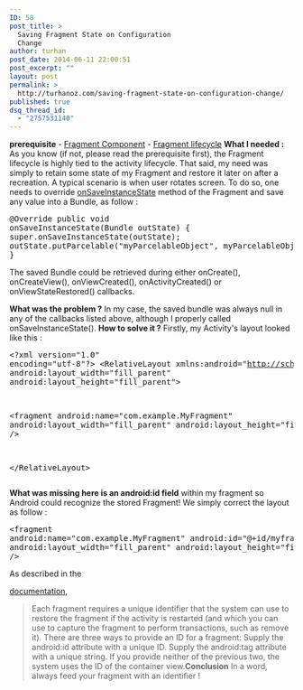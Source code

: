 ```yaml
---
ID: 58
post_title: >
  Saving Fragment State on Configuration
  Change
author: turhan
post_date: 2014-06-11 22:00:51
post_excerpt: ""
layout: post
permalink: >
  http://turhanoz.com/saving-fragment-state-on-configuration-change/
published: true
dsq_thread_id:
  - "2757531140"
---
```

**prerequisite** - [Fragment Component][1] - [Fragment lifecycle][2] **What I needed :** As you know (if not, please read the prerequisite first), the Fragment lifecycle is highly tied to the activity lifecycle. That said, my need was simply to retain some state of my Fragment and restore it later on after a recreation. A typical scenario is when user rotates screen. To do so, one needs to override [onSaveInstanceState][3] method of the Fragment and save any value into a Bundle, as follow : <pre class="lang:java decode:true">@Override
public void onSaveInstanceState(Bundle outState) {
    super.onSaveInstanceState(outState);
    outState.putParcelable("myParcelableObject", myParcelableObject);
}</pre> The saved Bundle could be retrieved during either onCreate(), onCreateView(), onViewCreated(), onActivityCreated() or onViewStateRestored() callbacks. 

**What was the problem ?** In my case, the saved bundle was always null in any of the callbacks listed above, although I properly called onSaveInstanceState(). **How to solve it ?** Firstly, my Activity's layout looked like this : <pre class="lang:xhtml decode:true">&lt;?xml version="1.0" encoding="utf-8"?&gt;
&lt;RelativeLayout xmlns:android="http://schemas.android.com/apk/res/android"
android:layout_width="fill_parent"
android:layout_height="fill_parent"&gt;

&lt;fragment android:name="com.example.MyFragment"
android:layout_width="fill_parent"
android:layout_height="fill_parent" /&gt;

&lt;/RelativeLayout&gt;</pre>

**What was missing here is an android:id field** within my fragment so Android could recognize the stored Fragment! We simply correct the layout as follow : <pre class="lang:default decode:true">&lt;fragment android:name="com.example.MyFragment"
android:id="@+id/myfragment"
android:layout_width="fill_parent"
android:layout_height="fill_parent" /&gt;</pre> As described in the 

[documentation][4], 
> Each fragment requires a unique identifier that the system can use to restore the fragment if the activity is restarted (and which you can use to capture the fragment to perform transactions, such as remove it). There are three ways to provide an ID for a fragment: Supply the android:id attribute with a unique ID. Supply the android:tag attribute with a unique string. If you provide neither of the previous two, the system uses the ID of the container view.**Conclusion** In a word, always feed your fragment with an identifier !

 [1]: http://developer.android.com/guide/components/fragments.html
 [2]: http://developer.android.com/guide/components/fragments.html#Lifecycle
 [3]: http://developer.android.com/reference/android/app/Fragment.html#onSaveInstanceState(android.os.Bundle)
 [4]: http://developer.android.com/guide/components/fragments.html#Adding